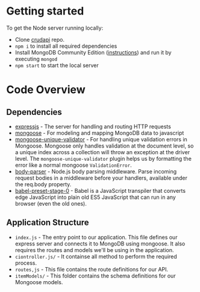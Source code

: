 
# Getting started

To get the Node server running locally:

- Clone [crudapi](https://github.com/av84002499/crudapi.git) repo.
- `npm i` to install all required dependencies
- Install MongoDB Community Edition ([instructions](https://docs.mongodb.com/manual/installation/#tutorials)) and run it by executing `mongod`
- `npm start` to start the local server

# Code Overview

## Dependencies

- [expressjs](https://github.com/expressjs/express) - The server for handling and routing HTTP requests
- [mongoose](https://github.com/Automattic/mongoose) - For modeling and mapping MongoDB data to javascript 
- [mongoose-unique-validator](https://github.com/blakehaswell/mongoose-unique-validator) - For handling unique validation errors in Mongoose. Mongoose only handles validation at the document level, so a unique index across a collection will throw an exception at the driver level. The `mongoose-unique-validator` plugin helps us by formatting the error like a normal mongoose `ValidationError`.
- [body-parser]() - Node.js body parsing middleware. Parse incoming request bodies in a middleware before your handlers, available under the req.body property.
- [babel-preset-stage-0]() - Babel is a JavaScript transpiler that converts edge JavaScript into plain old ES5 JavaScript that can run in any browser (even the old ones). 

## Application Structure

- `index.js` - The entry point to our application. This file defines our express server and connects it to MongoDB using mongoose. It also requires the routes and models we'll be using in the application.
- `ciontroller.js/` - It containse all method to perform the required process.
- `routes,js` - This file contains the route definitions for our API.
- `itemModels/` - This folder contains the schema definitions for our Mongoose models.

